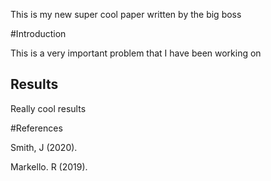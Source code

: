 This is my new super cool paper written by the big boss

#Introduction

This is a very important problem that I have been working on 

## Results

Really cool results


#References

Smith, J (2020).

Markello. R (2019).

